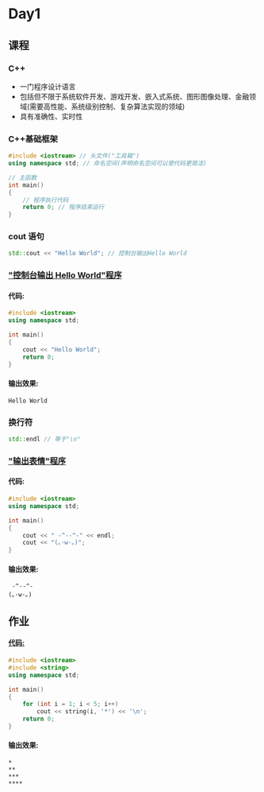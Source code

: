 # Day1

## 课程

### C++

- 一门程序设计语言
- 包括但不限于系统软件开发、游戏开发、嵌入式系统、图形图像处理、金融领域(需要高性能、系统级别控制、复杂算法实现的领域)
- 具有准确性、实时性

### C++基础框架

```cpp
#include <iostream> // 头文件("工具箱")
using namespace std; // 命名空间(声明命名空间可以使代码更简洁)

// 主函数
int main()
{
	// 程序执行代码
	return 0; // 程序结束运行
}
```

### cout 语句

```cpp
std::cout << "Hello World"; // 控制台输出Hello World
```

### ["控制台输出 Hello World"程序](helloworld.cpp)

#### 代码:

```cpp
#include <iostream>
using namespace std;

int main()
{
	cout << "Hello World";
	return 0;
}
```

#### 输出效果:

```
Hello World
```

### 换行符

```cpp
std::endl // 等于"\n"
```

### ["输出表情"程序](emoji.cpp)

#### 代码:

```cpp
#include <iostream>
using namespace std;

int main()
{
	cout << " -^--^-" << endl;
	cout << "(。·w·。)";
}
```

#### 输出效果:

```
 -^--^-
(。·w·。)
```

## 作业

#### [代码:](homework.cpp)

```cpp
#include <iostream>
#include <string>
using namespace std;

int main()
{
	for (int i = 1; i < 5; i++)
		cout << string(i, '*') << '\n';
	return 0;
}
```

#### 输出效果:

```
*
**
***
****
```
